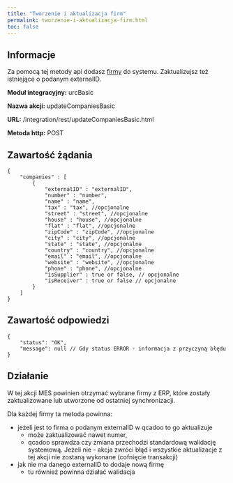 ```yaml
---
title: "Tworzenie i aktualizacja firm"
permalink: tworzenie-i-aktualizacja-firm.html
toc: false 
---
```


## Informacje

Za pomocą tej metody api dodasz [firmy](/firmy) do systemu. Zaktualizujsz też istniejące o podanym externalID. 

  **Moduł integracyjny:** urcBasic

  **Nazwa akcji:** updateCompaniesBasic

  **URL:** /integration/rest/updateCompaniesBasic.html

  **Metoda http:** POST

## Zawartość żądania
~~~~~~~~
{
    "companies" : [
        {
            "externalID" : "externalID",
            "number" : "number",
            "name" : "name",
            "tax" : "tax", //opcjonalne
            "street" : "street", //opcjonalne
            "house" : "house", //opcjonalne
            "flat" : "flat", //opcjonalne
            "zipCode" : "zipCode", //opcjonalne
            "city" : "city", //opcjonalne
            "state" : "state", //opcjonalne
            "country" : "country", //opcjonalne
            "email" : "email", //opcjonalne
            "website" : "website", //opcjonalne
            "phone" : "phone", //opcjonalne
            "isSupplier" : true or false, // opcjonalne
            "isReceiver" : true or false // opcjonalne
        }
    ]
}
~~~~~~~~


## Zawartość odpowiedzi
~~~~~~~~
{
    "status": "OK",
    "message": null // Gdy status ERROR - informacja z przyczyną błędu
}
~~~~~~~~

## Działanie
W tej akcji MES powinien otrzymać wybrane firmy z ERP, które zostały zaktualizowane lub utworzone od ostatniej synchronizacji.

Dla każdej firmy ta metoda powinna:
- jeżeli jest to firma o podanym externalID w qcadoo to go aktualizuje
    - może zaktualizować nawet numer,
    - qcadoo sprawdza czy zmiana przechodzi standardową walidację systemową. Jeżeli nie - akcja zwróci błąd i wszystkie aktualizacje z tej akcji nie zostaną wykonane (cofnięcie transakcji)
- jak nie ma danego externalID to dodaje nową firmę
    - tu również powinna działać walidacja